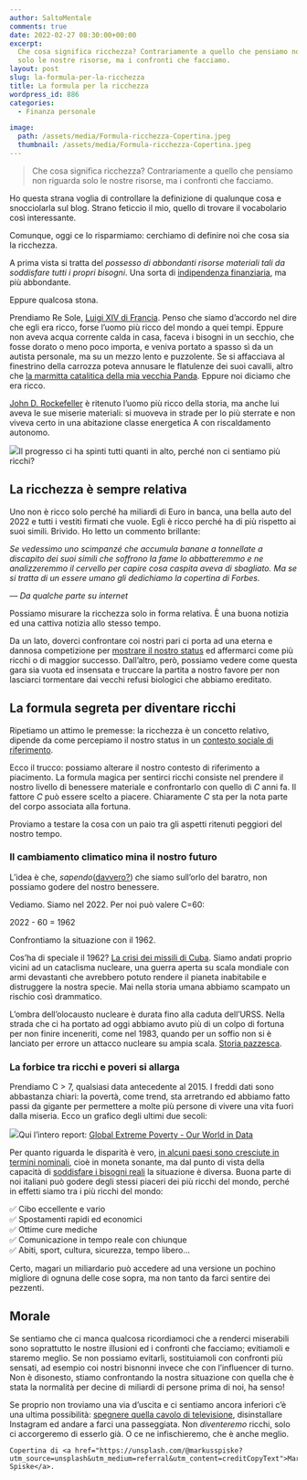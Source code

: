 ```yaml
---
author: SaltoMentale
comments: true
date: 2022-02-27 08:30:00+00:00
excerpt:
  Che cosa significa ricchezza? Contrariamente a quello che pensiamo non riguarda
  solo le nostre risorse, ma i confronti che facciamo.
layout: post
slug: la-formula-per-la-ricchezza
title: La formula per la ricchezza
wordpress_id: 886
categories:
  - Finanza personale

image:
  path: /assets/media/Formula-ricchezza-Copertina.jpeg
  thumbnail: /assets/media/Formula-ricchezza-Copertina.jpeg
---
```


> Che cosa significa ricchezza? Contrariamente a quello che pensiamo non riguarda solo le nostre risorse, ma i confronti che facciamo.


Ho questa strana voglia di controllare la definizione di qualunque cosa e snocciolarla sul blog. Strano feticcio il mio, quello di trovare il vocabolario così interessante.

Comunque, oggi ce lo risparmiamo: cerchiamo di definire noi che cosa sia la ricchezza.

A prima vista si tratta del _possesso di abbondanti risorse materiali tali da soddisfare tutti i propri bisogni_. Una sorta di [indipendenza finanziaria](/indipendenza-finanziaria/), ma più abbondante.

Eppure qualcosa stona.

Prendiamo Re Sole, [Luigi XIV di Francia](https://it.wikipedia.org/wiki/Luigi_XIV_di_Francia). Penso che siamo d’accordo nel dire che egli era ricco, forse l’uomo più ricco del mondo a quei tempi. Eppure non aveva acqua corrente calda in casa, faceva i bisogni in un secchio, che fosse dorato o meno poco importa, e veniva portato a spasso sì da un autista personale, ma su un mezzo lento e puzzolente. Se si affacciava al finestrino della carrozza poteva annusare le flatulenze dei suoi cavalli, altro che [la marmitta catalitica della mia vecchia Panda](/adattamento-edonistico/). Eppure noi diciamo che era ricco.

[John D. Rockefeller](https://en.wikipedia.org/wiki/John_D._Rockefeller) è ritenuto l’uomo più ricco della storia, ma anche lui aveva le sue miserie materiali: si muoveva in strade per lo più sterrate e non viveva certo in una abitazione classe energetica A con riscaldamento autonomo.

![]({{site.baseurl}}/assets/media/La-formula-per-la-ricchezza-confronto.png)Il progresso ci ha spinti tutti quanti in alto, perché non ci sentiamo più ricchi?

## **La ricchezza è sempre relativa**

Uno non è ricco solo perché ha miliardi di Euro in banca, una bella auto del 2022 e tutti i vestiti firmati che vuole. Egli è ricco perché ha di più rispetto ai suoi simili. Brivido. Ho letto un commento brillante:

_Se vedessimo uno scimpanzé che accumula banane a tonnellate a discapito dei suoi simili che soffrono la fame lo abbatteremmo e ne analizzeremmo il cervello per capire cosa caspita aveva di sbagliato. Ma se si tratta di un essere umano gli dedichiamo la copertina di Forbes._

_— Da qualche parte su internet_

Possiamo misurare la ricchezza solo in forma relativa. È una buona notizia ed una cattiva notizia allo stesso tempo.

Da un lato, doverci confrontare coi nostri pari ci porta ad una eterna e dannosa competizione per [mostrare il nostro status](/il-costo-dello-status/) ed affermarci come più ricchi o di maggior successo. Dall’altro, però, possiamo vedere come questa gara sia vuota ed insensata e truccare la partita a nostro favore per non lasciarci tormentare dai vecchi refusi biologici che abbiamo ereditato.

## **La formula segreta per diventare ricchi**

Ripetiamo un attimo le premesse: la ricchezza è un concetto relativo, dipende da come percepiamo il nostro status in un [contesto sociale di riferimento](/il-giusto-lo-sbagliato-ed-il-contesto-sociale/).

Ecco il trucco: possiamo alterare il nostro contesto di riferimento a piacimento. La formula magica per sentirci ricchi consiste nel prendere il nostro livello di benessere materiale e confrontarlo con quello di _C_ anni fa. Il fattore _C_ può essere scelto a piacere. Chiaramente _C_ sta per la nota parte del corpo associata alla fortuna.

Proviamo a testare la cosa con un paio tra gli aspetti ritenuti peggiori del nostro tempo.

### **Il cambiamento climatico mina il nostro futuro**

L’idea è che, _sapendo_([davvero?](/tipi-di-sapere/)) che siamo sull’orlo del baratro, non possiamo godere del nostro benessere.

Vediamo. Siamo nel 2022. Per noi può valere C=60:

2022 - 60 = 1962

Confrontiamo la situazione con il 1962.

Cos’ha di speciale il 1962? [La crisi dei missili di Cuba](https://it.wikipedia.org/wiki/Crisi_dei_missili_di_Cuba). Siamo andati proprio vicini ad un cataclisma nucleare, una guerra aperta su scala mondiale con armi devastanti che avrebbero potuto rendere il pianeta inabitabile e distruggere la nostra specie. Mai nella storia umana abbiamo scampato un rischio così drammatico.

L’ombra dell’olocausto nucleare è durata fino alla caduta dell’URSS. Nella strada che ci ha portato ad oggi abbiamo avuto più di un colpo di fortuna per non finire inceneriti, come nel 1983, quando per un soffio non si è lanciato per errore un attacco nucleare su ampia scala. [Storia pazzesca](https://www.warhistoryonline.com/cold-war/man-saved-world-nuclear-destruction.html?chrome=1).

### **La forbice tra ricchi e poveri si allarga**

Prendiamo C > 7, qualsiasi data antecedente al 2015. I freddi dati sono abbastanza chiari: la povertà, come trend, sta arretrando ed abbiamo fatto passi da gigante per permettere a molte più persone di vivere una vita fuori dalla miseria. Ecco un grafico degli ultimi due secoli:

![]({{site.baseurl}}/assets/media/World-Poverty-Since-1820.png)Qui l’intero report: [Global Extreme Poverty - Our World in Data](https://ourworldindata.org/extreme-poverty)

Per quanto riguarda le disparità è vero, [in alcuni paesi sono cresciute in termini nominali](https://ourworldindata.org/income-inequality), cioè in moneta sonante, ma dal punto di vista della capacità di [soddisfare i bisogni reali](/ricchi-sfondati/) la situazione è diversa. Buona parte di noi italiani può godere degli stessi piaceri dei più ricchi del mondo, perché in effetti siamo tra i più ricchi del mondo:

✅ Cibo eccellente e vario  
✅ Spostamenti rapidi ed economici  
✅ Ottime cure mediche  
✅ Comunicazione in tempo reale con chiunque  
✅ Abiti, sport, cultura, sicurezza, tempo libero...

Certo, magari un miliardario può accedere ad una versione un pochino migliore di ognuna delle cose sopra, ma non tanto da farci sentire dei pezzenti.

## **Morale**

Se sentiamo che ci manca qualcosa ricordiamoci che a renderci miserabili sono soprattutto le nostre illusioni ed i confronti che facciamo; evitiamoli e staremo meglio. Se non possiamo evitarli, sostituiamoli con confronti più sensati, ad esempio coi nostri bisnonni invece che con l’influencer di turno. Non è disonesto, stiamo confrontando la nostra situazione con quella che è stata la normalità per decine di miliardi di persone prima di noi, ha senso!

Se proprio non troviamo una via d’uscita e ci sentiamo ancora inferiori c’è una ultima possibilità: [spegnere quella cavolo di televisione](/televisione-quanto-costa-davvero/), disinstallare Instagram ed andare a farci una passeggiata. Non _diventeremo_ ricchi, solo ci accorgeremo di esserlo già. O ce ne infischieremo, che è anche meglio.

    Copertina di <a href="https://unsplash.com/@markusspiske?utm_source=unsplash&utm_medium=referral&utm_content=creditCopyText">Markus Spiske</a>.
